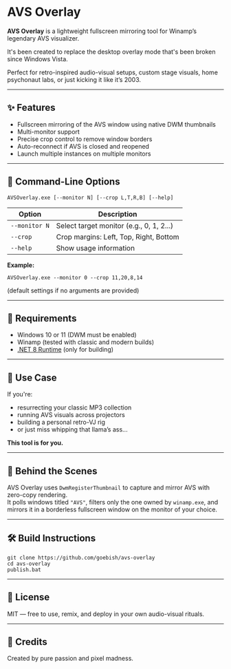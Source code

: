 ﻿# AVS Overlay

**AVS Overlay** is a lightweight fullscreen mirroring tool for Winamp’s legendary AVS visualizer.  

It's been created to replace the desktop overlay mode that's been broken since Windows Vista.

Perfect for retro-inspired audio-visual setups, custom stage visuals, home psychonaut labs, or just kicking it like it’s 2003.

---

## ✨ Features

- Fullscreen mirroring of the AVS window using native DWM thumbnails  
- Multi-monitor support
- Precise crop control to remove window borders
- Auto-reconnect if AVS is closed and reopened    
- Launch multiple instances on multiple monitors  

---

## 🔧 Command-Line Options

```
AVSOverlay.exe [--monitor N] [--crop L,T,R,B] [--help]
```

| Option        | Description                                  |
|---------------|----------------------------------------------|
| `--monitor N` | Select target monitor (e.g., 0, 1, 2...)     |
| `--crop`      | Crop margins: Left, Top, Right, Bottom       |
| `--help`      | Show usage information                       |

**Example:**

```
AVSOverlay.exe --monitor 0 --crop 11,20,8,14
```
(default settings if no arguments are provided)

---

## 💽 Requirements

- Windows 10 or 11 (DWM must be enabled)  
- Winamp (tested with classic and modern builds)  
- [.NET 8 Runtime](https://dotnet.microsoft.com/en-us/download/dotnet/8.0) (only for building)

---

## 🚀 Use Case

If you're:
- resurrecting your classic MP3 collection  
- running AVS visuals across projectors  
- building a personal retro-VJ rig  
- or just miss whipping that llama’s ass...

**This tool is for you.**

---

## 🧠 Behind the Scenes

AVS Overlay uses `DwmRegisterThumbnail` to capture and mirror AVS with zero-copy rendering.  
It polls windows titled `"AVS"`, filters only the one owned by `winamp.exe`, and mirrors it in a borderless fullscreen window on the monitor of your choice.

---

## 🛠 Build Instructions

```
git clone https://github.com/goebish/avs-overlay
cd avs-overlay
publish.bat
```

---

## 📜 License

MIT — free to use, remix, and deploy in your own audio-visual rituals.

---

## 💬 Credits

Created by pure passion and pixel madness.

